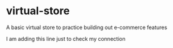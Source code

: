 # virtual-store
A basic virtual store to practice building out e-commerce features 

I am adding this line just to check my connection 